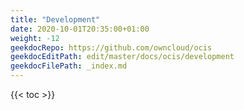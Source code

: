 ```yaml
---
title: "Development"
date: 2020-10-01T20:35:00+01:00
weight: -12
geekdocRepo: https://github.com/owncloud/ocis
geekdocEditPath: edit/master/docs/ocis/development
geekdocFilePath: _index.md
---
```


{{< toc >}}
